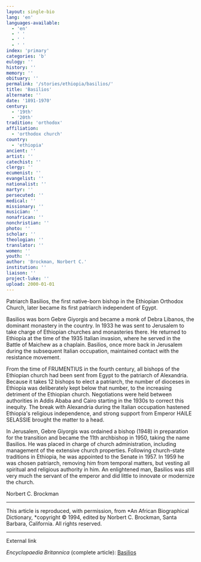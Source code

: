 ```yaml
---
layout: single-bio
lang: 'en'
languages-available:
  - 'en'
  - ' '
  - ' '
  - ' '
index: 'primary'
categories: 'b'
eulogy: ''
history: ''
memory: ''
obituary: ''
permalink: '/stories/ethiopia/basilios/'
title: 'Basilios'
alternate: ''
date: '1891-1970'
century:
  - '19th'
  - '20th'
tradition: 'orthodox'
affiliation:
  - 'orthodox church'
country:
  - 'ethiopia'
ancient: ''
artist: ''
catechist: ''
clergy: ''
ecumenist: ''
evangelist: ''
nationalist: ''
martyr: ''
persecuted: ''
medical: ''
missionary: ''
musician: ''
nonafrican: ''
nonchristian: ''
photo: ''
scholar: ''
theologian: ''
translator: ''
women: ''
youth: ''
author: 'Brockman, Norbert C.'
institution: ''
liaison: ''
project-luke: ''
upload: 2000-01-01
---
```



Patriarch Basilios, the first native-born bishop in the Ethiopian Orthodox Church, later became its first patriarch independent of Egypt.

Basilios was born Gebre Giyorgis and became a monk of Debra Libanos, the dominant monastery in the country.  In 1933 he was sent to Jerusalem to take charge of Ethiopian churches and monasteries there.  He returned to Ethiopia at the time of the 1935 Italian invasion, where he served in the Battle of Maichew as a chaplain.  Basilios, once more back in Jerusalem during the subsequent Italian occupation, maintained contact with the resistance movement.

From the time of FRUMENTIUS in the fourth century, all bishops of the Ethiopian church had been sent  from Egypt to the patriarch of Alexandria.  Because it takes 12 bishops to elect a patriarch, the number of dioceses in Ethiopia was deliberately kept below that number, to the increasing detriment of the Ethiopian church.  Negotiations were held between authorities in Addis Ababa and Cairo starting in the 1930s to correct this inequity.  The break with Alexandria during the Italian occupation hastened Ethiopia's religious independence, and strong support from Emperor HAILE SELASSIE brought the matter to a head.

In Jerusalem, Gebre Giyorgis was ordained a bishop (1948) in preparation for the transition and became the 11th archbishop in 1950, taking the name Basilios.  He was placed in charge of church administration, including management of the extensive church properties.  Following church-state traditions in Ethiopia, he was appointed to the Senate in 1957.  In 1959 he was chosen patriarch, removing him from temporal matters, but vesting all spiritual and religious authority in him.  An enlightened man, Basilios was still very much the servant of the emperor and did little to innovate or modernize the church.

Norbert C. Brockman

---

This article is reproduced, with permission, from *An African Biographical Dictionary, *copyright &copy; 1994, edited by Norbert C. Brockman, Santa Barbara, California. All rights reserved.

---

External link

*Encyclopaedia Britannica*  (complete article): [ Basilios](http://www.britannica.com/eb/article-9013626/Basilios)